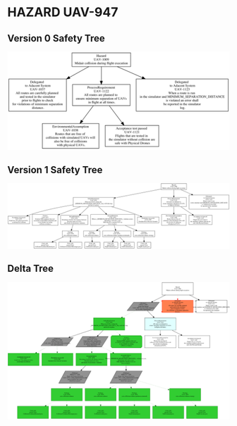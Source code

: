 # HAZARD UAV-947

## Version 0 Safety Tree 
![SAFA Approach](/V0_Tree_images/UAV-1009_SafetyTree.png)

## Version 1 Safety Tree 
![SAFA Approach](/V1_Tree_images/UAV-1009_SafetyTree.png)

## Delta Tree
![SAFA Approach](/DeltaTree_png/UAV-1009_Delta_SafetyTree.png)


